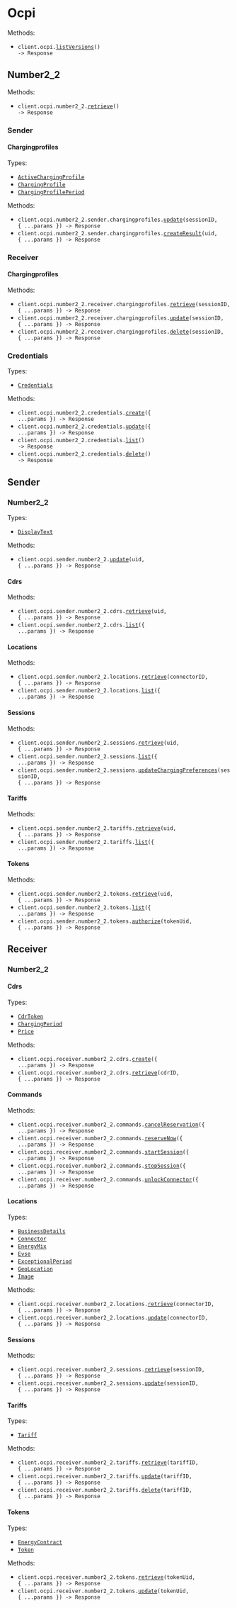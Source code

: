 # Ocpi

Methods:

- <code title="get /ocpi/versions">client.ocpi.<a href="./src/resources/ocpi/ocpi.ts">listVersions</a>() -> Response</code>

## Number2_2

Methods:

- <code title="get /ocpi/2.2">client.ocpi.number2_2.<a href="./src/resources/ocpi/number-2-2/number-2-2.ts">retrieve</a>() -> Response</code>

### Sender

#### Chargingprofiles

Types:

- <code><a href="./src/resources/ocpi/number-2-2/sender/chargingprofiles.ts">ActiveChargingProfile</a></code>
- <code><a href="./src/resources/ocpi/number-2-2/sender/chargingprofiles.ts">ChargingProfile</a></code>
- <code><a href="./src/resources/ocpi/number-2-2/sender/chargingprofiles.ts">ChargingProfilePeriod</a></code>

Methods:

- <code title="put /ocpi/2.2/sender/chargingprofiles/{sessionId}">client.ocpi.number2_2.sender.chargingprofiles.<a href="./src/resources/ocpi/number-2-2/sender/chargingprofiles.ts">update</a>(sessionID, { ...params }) -> Response</code>
- <code title="post /ocpi/2.2/sender/chargingprofiles/result/{uid}">client.ocpi.number2_2.sender.chargingprofiles.<a href="./src/resources/ocpi/number-2-2/sender/chargingprofiles.ts">createResult</a>(uid, { ...params }) -> Response</code>

### Receiver

#### Chargingprofiles

Methods:

- <code title="get /ocpi/2.2/receiver/chargingprofiles/{sessionId}">client.ocpi.number2_2.receiver.chargingprofiles.<a href="./src/resources/ocpi/number-2-2/receiver/chargingprofiles.ts">retrieve</a>(sessionID, { ...params }) -> Response</code>
- <code title="put /ocpi/2.2/receiver/chargingprofiles/{sessionId}">client.ocpi.number2_2.receiver.chargingprofiles.<a href="./src/resources/ocpi/number-2-2/receiver/chargingprofiles.ts">update</a>(sessionID, { ...params }) -> Response</code>
- <code title="delete /ocpi/2.2/receiver/chargingprofiles/{sessionId}">client.ocpi.number2_2.receiver.chargingprofiles.<a href="./src/resources/ocpi/number-2-2/receiver/chargingprofiles.ts">delete</a>(sessionID, { ...params }) -> Response</code>

### Credentials

Types:

- <code><a href="./src/resources/ocpi/number-2-2/credentials.ts">Credentials</a></code>

Methods:

- <code title="post /ocpi/2.2/credentials">client.ocpi.number2_2.credentials.<a href="./src/resources/ocpi/number-2-2/credentials.ts">create</a>({ ...params }) -> Response</code>
- <code title="put /ocpi/2.2/credentials">client.ocpi.number2_2.credentials.<a href="./src/resources/ocpi/number-2-2/credentials.ts">update</a>({ ...params }) -> Response</code>
- <code title="get /ocpi/2.2/credentials">client.ocpi.number2_2.credentials.<a href="./src/resources/ocpi/number-2-2/credentials.ts">list</a>() -> Response</code>
- <code title="delete /ocpi/2.2/credentials">client.ocpi.number2_2.credentials.<a href="./src/resources/ocpi/number-2-2/credentials.ts">delete</a>() -> Response</code>

## Sender

### Number2_2

Types:

- <code><a href="./src/resources/ocpi/sender/number-2-2/number-2-2.ts">DisplayText</a></code>

Methods:

- <code title="post /ocpi/sender/2.2/commands/{command}/{uid}">client.ocpi.sender.number2_2.<a href="./src/resources/ocpi/sender/number-2-2/number-2-2.ts">update</a>(uid, { ...params }) -> Response</code>

#### Cdrs

Methods:

- <code title="get /ocpi/sender/2.2/cdrs/page/{uid}">client.ocpi.sender.number2_2.cdrs.<a href="./src/resources/ocpi/sender/number-2-2/cdrs.ts">retrieve</a>(uid, { ...params }) -> Response</code>
- <code title="get /ocpi/sender/2.2/cdrs">client.ocpi.sender.number2_2.cdrs.<a href="./src/resources/ocpi/sender/number-2-2/cdrs.ts">list</a>({ ...params }) -> Response</code>

#### Locations

Methods:

- <code title="get /ocpi/sender/2.2/locations/{locationID}/{evseUID}/{connectorID}">client.ocpi.sender.number2_2.locations.<a href="./src/resources/ocpi/sender/number-2-2/locations.ts">retrieve</a>(connectorID, { ...params }) -> Response</code>
- <code title="get /ocpi/sender/2.2/locations">client.ocpi.sender.number2_2.locations.<a href="./src/resources/ocpi/sender/number-2-2/locations.ts">list</a>({ ...params }) -> Response</code>

#### Sessions

Methods:

- <code title="get /ocpi/sender/2.2/sessions/page/{uid}">client.ocpi.sender.number2_2.sessions.<a href="./src/resources/ocpi/sender/number-2-2/sessions.ts">retrieve</a>(uid, { ...params }) -> Response</code>
- <code title="get /ocpi/sender/2.2/sessions">client.ocpi.sender.number2_2.sessions.<a href="./src/resources/ocpi/sender/number-2-2/sessions.ts">list</a>({ ...params }) -> Response</code>
- <code title="put /ocpi/sender/2.2/sessions/{sessionID}/charging_preferences">client.ocpi.sender.number2_2.sessions.<a href="./src/resources/ocpi/sender/number-2-2/sessions.ts">updateChargingPreferences</a>(sessionID, { ...params }) -> Response</code>

#### Tariffs

Methods:

- <code title="get /ocpi/sender/2.2/tariffs/page/{uid}">client.ocpi.sender.number2_2.tariffs.<a href="./src/resources/ocpi/sender/number-2-2/tariffs.ts">retrieve</a>(uid, { ...params }) -> Response</code>
- <code title="get /ocpi/sender/2.2/tariffs">client.ocpi.sender.number2_2.tariffs.<a href="./src/resources/ocpi/sender/number-2-2/tariffs.ts">list</a>({ ...params }) -> Response</code>

#### Tokens

Methods:

- <code title="get /ocpi/sender/2.2/tokens/page/{uid}">client.ocpi.sender.number2_2.tokens.<a href="./src/resources/ocpi/sender/number-2-2/tokens.ts">retrieve</a>(uid, { ...params }) -> Response</code>
- <code title="get /ocpi/sender/2.2/tokens">client.ocpi.sender.number2_2.tokens.<a href="./src/resources/ocpi/sender/number-2-2/tokens.ts">list</a>({ ...params }) -> Response</code>
- <code title="post /ocpi/sender/2.2/tokens/{tokenUID}/authorize">client.ocpi.sender.number2_2.tokens.<a href="./src/resources/ocpi/sender/number-2-2/tokens.ts">authorize</a>(tokenUid, { ...params }) -> Response</code>

## Receiver

### Number2_2

#### Cdrs

Types:

- <code><a href="./src/resources/ocpi/receiver/number-2-2/cdrs.ts">CdrToken</a></code>
- <code><a href="./src/resources/ocpi/receiver/number-2-2/cdrs.ts">ChargingPeriod</a></code>
- <code><a href="./src/resources/ocpi/receiver/number-2-2/cdrs.ts">Price</a></code>

Methods:

- <code title="post /ocpi/receiver/2.2/cdrs">client.ocpi.receiver.number2_2.cdrs.<a href="./src/resources/ocpi/receiver/number-2-2/cdrs.ts">create</a>({ ...params }) -> Response</code>
- <code title="get /ocpi/receiver/2.2/cdrs/{cdrID}">client.ocpi.receiver.number2_2.cdrs.<a href="./src/resources/ocpi/receiver/number-2-2/cdrs.ts">retrieve</a>(cdrID, { ...params }) -> Response</code>

#### Commands

Methods:

- <code title="post /ocpi/receiver/2.2/commands/CANCEL_RESERVATION">client.ocpi.receiver.number2_2.commands.<a href="./src/resources/ocpi/receiver/number-2-2/commands.ts">cancelReservation</a>({ ...params }) -> Response</code>
- <code title="post /ocpi/receiver/2.2/commands/RESERVE_NOW">client.ocpi.receiver.number2_2.commands.<a href="./src/resources/ocpi/receiver/number-2-2/commands.ts">reserveNow</a>({ ...params }) -> Response</code>
- <code title="post /ocpi/receiver/2.2/commands/START_SESSION">client.ocpi.receiver.number2_2.commands.<a href="./src/resources/ocpi/receiver/number-2-2/commands.ts">startSession</a>({ ...params }) -> Response</code>
- <code title="post /ocpi/receiver/2.2/commands/STOP_SESSION">client.ocpi.receiver.number2_2.commands.<a href="./src/resources/ocpi/receiver/number-2-2/commands.ts">stopSession</a>({ ...params }) -> Response</code>
- <code title="post /ocpi/receiver/2.2/commands/UNLOCK_CONNECTOR">client.ocpi.receiver.number2_2.commands.<a href="./src/resources/ocpi/receiver/number-2-2/commands.ts">unlockConnector</a>({ ...params }) -> Response</code>

#### Locations

Types:

- <code><a href="./src/resources/ocpi/receiver/number-2-2/locations.ts">BusinessDetails</a></code>
- <code><a href="./src/resources/ocpi/receiver/number-2-2/locations.ts">Connector</a></code>
- <code><a href="./src/resources/ocpi/receiver/number-2-2/locations.ts">EnergyMix</a></code>
- <code><a href="./src/resources/ocpi/receiver/number-2-2/locations.ts">Evse</a></code>
- <code><a href="./src/resources/ocpi/receiver/number-2-2/locations.ts">ExceptionalPeriod</a></code>
- <code><a href="./src/resources/ocpi/receiver/number-2-2/locations.ts">GeoLocation</a></code>
- <code><a href="./src/resources/ocpi/receiver/number-2-2/locations.ts">Image</a></code>

Methods:

- <code title="get /ocpi/receiver/2.2/locations/{countryCode}/{partyID}/{locationID}/{evseUID}/{connectorID}">client.ocpi.receiver.number2_2.locations.<a href="./src/resources/ocpi/receiver/number-2-2/locations.ts">retrieve</a>(connectorID, { ...params }) -> Response</code>
- <code title="patch /ocpi/receiver/2.2/locations/{countryCode}/{partyID}/{locationID}/{evseUID}/{connectorID}">client.ocpi.receiver.number2_2.locations.<a href="./src/resources/ocpi/receiver/number-2-2/locations.ts">update</a>(connectorID, { ...params }) -> Response</code>

#### Sessions

Methods:

- <code title="get /ocpi/receiver/2.2/sessions/{countryCode}/{partyID}/{sessionID}">client.ocpi.receiver.number2_2.sessions.<a href="./src/resources/ocpi/receiver/number-2-2/sessions.ts">retrieve</a>(sessionID, { ...params }) -> Response</code>
- <code title="patch /ocpi/receiver/2.2/sessions/{countryCode}/{partyID}/{sessionID}">client.ocpi.receiver.number2_2.sessions.<a href="./src/resources/ocpi/receiver/number-2-2/sessions.ts">update</a>(sessionID, { ...params }) -> Response</code>

#### Tariffs

Types:

- <code><a href="./src/resources/ocpi/receiver/number-2-2/tariffs.ts">Tariff</a></code>

Methods:

- <code title="get /ocpi/receiver/2.2/tariffs/{countryCode}/{partyID}/{tariffID}">client.ocpi.receiver.number2_2.tariffs.<a href="./src/resources/ocpi/receiver/number-2-2/tariffs.ts">retrieve</a>(tariffID, { ...params }) -> Response</code>
- <code title="put /ocpi/receiver/2.2/tariffs/{countryCode}/{partyID}/{tariffID}">client.ocpi.receiver.number2_2.tariffs.<a href="./src/resources/ocpi/receiver/number-2-2/tariffs.ts">update</a>(tariffID, { ...params }) -> Response</code>
- <code title="delete /ocpi/receiver/2.2/tariffs/{countryCode}/{partyID}/{tariffID}">client.ocpi.receiver.number2_2.tariffs.<a href="./src/resources/ocpi/receiver/number-2-2/tariffs.ts">delete</a>(tariffID, { ...params }) -> Response</code>

#### Tokens

Types:

- <code><a href="./src/resources/ocpi/receiver/number-2-2/tokens.ts">EnergyContract</a></code>
- <code><a href="./src/resources/ocpi/receiver/number-2-2/tokens.ts">Token</a></code>

Methods:

- <code title="get /ocpi/receiver/2.2/tokens/{countryCode}/{partyID}/{tokenUID}">client.ocpi.receiver.number2_2.tokens.<a href="./src/resources/ocpi/receiver/number-2-2/tokens.ts">retrieve</a>(tokenUid, { ...params }) -> Response</code>
- <code title="patch /ocpi/receiver/2.2/tokens/{countryCode}/{partyID}/{tokenUID}">client.ocpi.receiver.number2_2.tokens.<a href="./src/resources/ocpi/receiver/number-2-2/tokens.ts">update</a>(tokenUid, { ...params }) -> Response</code>
